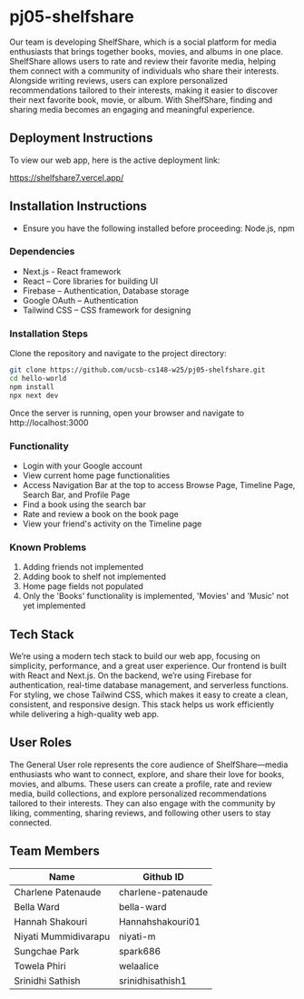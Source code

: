 # pj05-shelfshare

Our team is developing ShelfShare, which is a social platform for media enthusiasts that brings together books, movies, and albums in one place. ShelfShare allows users to rate and review their favorite media, helping them connect with a community of individuals who share their interests. Alongside writing reviews, users can explore personalized recommendations tailored to their interests, making it easier to discover their next favorite book, movie, or album. With ShelfShare, finding and sharing media becomes an engaging and meaningful experience.

## Deployment Instructions
To view our web app, here is the active deployment link: 

https://shelfshare7.vercel.app/

## Installation Instructions
* Ensure you have the following installed before proceeding: Node.js, npm

### Dependencies
* Next.js - React framework
* React – Core libraries for building UI
* Firebase – Authentication, Database storage
* Google OAuth – Authentication
* Tailwind CSS – CSS framework for designing

### Installation Steps

Clone the repository and navigate to the project directory:  

```sh
git clone https://github.com/ucsb-cs148-w25/pj05-shelfshare.git
cd hello-world
npm install
npx next dev
```
Once the server is running, open your browser and navigate to http://localhost:3000

### Functionality
* Login with your Google account
* View current home page functionalities
* Access Navigation Bar at the top to access Browse Page, Timeline Page, Search Bar, and Profile Page
* Find a book using the search bar
* Rate and review a book on the book page
* View your friend's activity on the Timeline page

### Known Problems
1. Adding friends not implemented
2. Adding book to shelf not implemented
3. Home page fields not populated
4. Only the 'Books' functionality is implemented, 'Movies' and 'Music' not yet implemented

  

## Tech Stack
We’re using a modern tech stack to build our web app, focusing on simplicity, performance, and a great user experience. Our frontend is built with React and Next.js. On the backend, we’re using Firebase for authentication, real-time database management, and serverless functions. For styling, we chose Tailwind CSS, which makes it easy to create a clean, consistent, and responsive design. This stack helps us work efficiently while delivering a high-quality web app.

## User Roles
The General User role represents the core audience of ShelfShare—media enthusiasts who want to connect, explore, and share their love for books, movies, and albums. These users can create a profile, rate and review media, build collections, and explore personalized recommendations tailored to their interests. They can also engage with the community by liking, commenting, sharing reviews, and following other users to stay connected.


## Team Members
| Name        | Github ID   |
| ----------- | ----------- |
| Charlene Patenaude  | charlene-patenaude  |
| Bella Ward | bella-ward  |
| Hannah Shakouri | Hannahshakouri01  |
| Niyati Mummidivarapu  | niyati-m  |
| Sungchae Park| spark686 |
| Towela Phiri | welaalice |
| Srinidhi Sathish | srinidhisathish1 |
